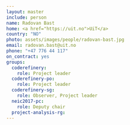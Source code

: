 ```yaml
---
layout: master
include: person
name: Radovan Bast
home: <a href="https://uit.no">UiT</a>
country: "NO"
photo: assets/images/people/radovan-bast.jpg
email: radovan.bast@uit.no
phone: "+47 776 44 117"
on_contract: yes
groups:
  coderefinery:
    role: Project leader
  coderefinery-po:
    role: Project leader
  coderefinery-sg:
    role: Observer, Project leader
  neic2017-pc:
    role: Deputy chair
  project-analysis-rg:
---
```

